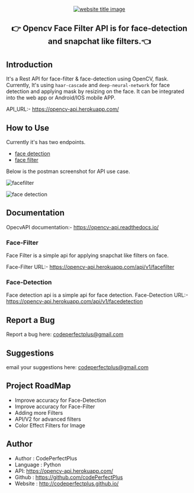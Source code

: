 <p align="center">
  <a href="https://py-contributors.github.io/audiobook/"><img src="https://capsule-render.vercel.app/api?type=rect&color=f0b85d&height=100&section=header&text=OpenCV%20FaceFilter%20RestAPI&fontSize=50%&fontColor=ffffff" alt="website title image"></a>
  <h2 align="center">👉 Opencv Face Filter API is for face-detection and snapchat like filters.👈</h2>
</p>

## Introduction

It's a Rest API for face-filter & face-detection using OpenCV, flask.
Currently, It's using `haar-cascade` and `deep-neural-network` for face detection and applying mask by resizing on the face.
It can be integrated into the web app or Android/IOS mobile APP.

API_URL:- <https://opencv-api.herokuapp.com/>

## How to Use

Currently it's has two endpoints. 

- [face detection](https://opencv-api.herokuapp.com/api/v1/facedetection)
- [face filter](https://opencv-api.herokuapp.com/api/v1/facefilter)

Below is the postman screenshot for API use case.

![facefilter](https://dev-to-uploads.s3.amazonaws.com/i/v6kmmjmzzyn9ymk7zfbo.png)

![face detection](https://dev-to-uploads.s3.amazonaws.com/i/ptj52lntb3s3qqjf9197.png)

## Documentation

OpecvAPI documentation:- <https://opencv-api.readthedocs.io/>

### Face-Filter

Face Filter is a simple api for applying snapchat like filters on face.

Face-Filter URL:- <https://opencv-api.herokuapp.com/api/v1/facefilter>

### Face-Detection

Face detection api is a simple api for face detection.
Face-Detection URL:- <https://opencv-api.herokuapp.com/api/v1/facedetection>

## Report a Bug

Report a bug here: codeperfectplus@gmail.com

## Suggestions

email your suggestions here: codeperfectplus@gmail.com

## Project RoadMap

- Improve accuracy for Face-Detection
- Improve accuracy for Face-Filter
- Adding more Filters
- API/V2 for advanced filters
- Color Effect Filters for Image

## Author

- Author : CodePerfectPlus
- Language : Python
- API: https://opencv-api.herokuapp.com/
- Github : https://github.com/codePerfectPlus
- Website : http://codeperfectplus.github.io/
